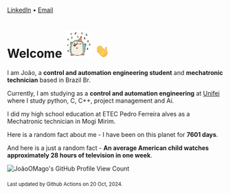 [LinkedIn](https://www.linkedin.com/in/joão-pedro-gozzoli-b95641301/) &bull;
[Email](joaopedrogozzoli@gmail.com)

# Welcome <img src="happy.gif" height="64px" /> <img src="wave.gif" height="32px" />

I am João, a  **control and automation engineering student** and **mechatronic technician** based in Brazil Br.

Currently, I am studying as a **control and automation engineering** at [Unifei](https://unifei.edu.br) where I study python, C, C++, project management and Ai.

I did my high school education at ETEC Pedro Ferreira alves as a Mechatronic technician in Mogi Mirim.

Here is a random fact about me - I have been on this planet for **7601 days**.

And here is a just a random fact -  **An average American child watches approximately 28 hours of television in one week**.

![JoãoOMago's GitHub Profile View Count](https://komarev.com/ghpvc/?username=JoaoOMago)

<sub>Last updated by Github Actions on 20 Oct, 2024.</sub>
